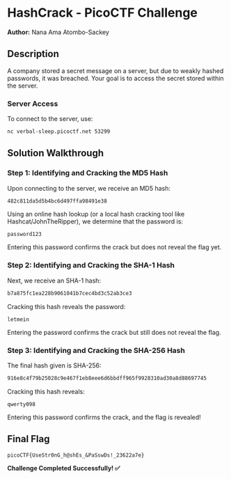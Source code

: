 
# HashCrack - PicoCTF Challenge

**Author:** Nana Ama Atombo-Sackey  

## Description  
A company stored a secret message on a server, but due to weakly hashed passwords, it was breached. Your goal is to access the secret stored within the server.

### Server Access  
To connect to the server, use:
```bash
nc verbal-sleep.picoctf.net 53299
```

## Solution Walkthrough  

### Step 1: Identifying and Cracking the MD5 Hash  
Upon connecting to the server, we receive an MD5 hash:
```bash
482c811da5d5b4bc6d497ffa98491e38
```
Using an online hash lookup (or a local hash cracking tool like Hashcat/JohnTheRipper), we determine that the password is:
```
password123
```
Entering this password confirms the crack but does not reveal the flag yet.

### Step 2: Identifying and Cracking the SHA-1 Hash  
Next, we receive an SHA-1 hash:
```bash
b7a875fc1ea228b9061041b7cec4bd3c52ab3ce3
```
Cracking this hash reveals the password:
```
letmein
```
Entering the password confirms the crack but still does not reveal the flag.

### Step 3: Identifying and Cracking the SHA-256 Hash  
The final hash given is SHA-256:
```bash
916e8c4f79b25028c9e467f1eb8eee6d6bbdff965f9928310ad30a8d88697745
```
Cracking this hash reveals:
```
qwerty098
```
Entering this password confirms the crack, and the flag is revealed!

## Final Flag  
```
picoCTF{UseStr0nG_h@shEs_&PaSswDs!_23622a7e}
```

**Challenge Completed Successfully! ✅**

